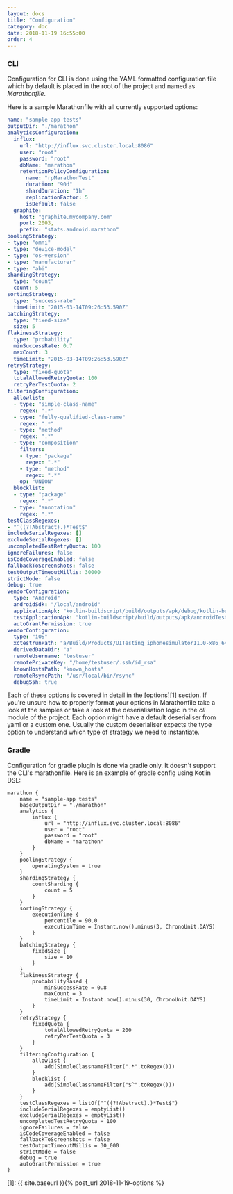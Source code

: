 ```yaml
---
layout: docs
title: "Configuration"
category: doc
date: 2018-11-19 16:55:00
order: 4
---
```


### CLI
Configuration for CLI is done using the YAML formatted configuration file which by default is placed in the root of the project and named as *Marathonfile*.

Here is a sample Marathonfile with all currently supported options:

```yaml
name: "sample-app tests"
outputDir: "./marathon"
analyticsConfiguration:
  influx:
    url: "http://influx.svc.cluster.local:8086"
    user: "root"
    password: "root"
    dbName: "marathon"
    retentionPolicyConfiguration:
      name: "rpMarathonTest"
      duration: "90d"
      shardDuration: "1h"
      replicationFactor: 5
      isDefault: false
  graphite:
    host: "graphite.mycompany.com"
    port: 2003,
    prefix: "stats.android.marathon"
poolingStrategy:
- type: "omni"
- type: "device-model"
- type: "os-version"
- type: "manufacturer"
- type: "abi"
shardingStrategy:
  type: "count"
  count: 5
sortingStrategy:
  type: "success-rate"
  timeLimit: "2015-03-14T09:26:53.590Z"
batchingStrategy:
  type: "fixed-size"
  size: 5
flakinessStrategy:
  type: "probability"
  minSuccessRate: 0.7
  maxCount: 3
  timeLimit: "2015-03-14T09:26:53.590Z"
retryStrategy:
  type: "fixed-quota"
  totalAllowedRetryQuota: 100
  retryPerTestQuota: 2
filteringConfiguration:
  allowlist:
  - type: "simple-class-name"
    regex: ".*"
  - type: "fully-qualified-class-name"
    regex: ".*"
  - type: "method"
    regex: ".*"
  - type: "composition"
    filters:
    - type: "package"
      regex: ".*"
    - type: "method"
      regex: ".*"
    op: "UNION"
  blocklist:
  - type: "package"
    regex: ".*"
  - type: "annotation"
    regex: ".*"
testClassRegexes:
- "^((?!Abstract).)*Test$"
includeSerialRegexes: []
excludeSerialRegexes: []
uncompletedTestRetryQuota: 100
ignoreFailures: false
isCodeCoverageEnabled: false
fallbackToScreenshots: false
testOutputTimeoutMillis: 30000
strictMode: false
debug: true
vendorConfiguration:
  type: "Android"
  androidSdk: "/local/android"
  applicationApk: "kotlin-buildscript/build/outputs/apk/debug/kotlin-buildscript-debug.apk"
  testApplicationApk: "kotlin-buildscript/build/outputs/apk/androidTest/debug/kotlin-buildscript-debug-androidTest.apk"
  autoGrantPermission: true
vendorConfiguration:
  type: "iOS"
  xctestrunPath: "a/Build/Products/UITesting_iphonesimulator11.0-x86_64.xctestrun"
  derivedDataDir: "a"
  remoteUsername: "testuser"
  remotePrivateKey: "/home/testuser/.ssh/id_rsa"
  knownHostsPath: "known_hosts"
  remoteRsyncPath: "/usr/local/bin/rsync"
  debugSsh: true
```

Each of these options is covered in detail in the [options][1] section. If you're unsure how to properly format your options in Marathonfile take a look at the samples or take a look at the deserialisation logic in the *cli* module of the project. Each option might have a default deserialiser from yaml or a custom one. Usually the custom deserialiser expects the type option to understand which type of strategy we need to instantiate.

### Gradle
Configuration for gradle plugin is done via gradle only. It doesn't support the CLI's marathonfile.
Here is an example of gradle config using Kotlin DSL:

```
marathon {
    name = "sample-app tests"
    baseOutputDir = "./marathon"
    analytics {
        influx {
            url = "http://influx.svc.cluster.local:8086"
            user = "root"
            password = "root"
            dbName = "marathon"
        }
    }
    poolingStrategy {
        operatingSystem = true
    }
    shardingStrategy {
        countSharding {
            count = 5
        }
    }
    sortingStrategy {
        executionTime {
            percentile = 90.0
            executionTime = Instant.now().minus(3, ChronoUnit.DAYS)
        }
    }
    batchingStrategy {
        fixedSize {
            size = 10
        }
    }
    flakinessStrategy {
        probabilityBased {
            minSuccessRate = 0.8
            maxCount = 3
            timeLimit = Instant.now().minus(30, ChronoUnit.DAYS)
        }
    }
    retryStrategy {
        fixedQuota {
            totalAllowedRetryQuota = 200
            retryPerTestQuota = 3
        }
    }
    filteringConfiguration {
        allowlist {
            add(SimpleClassnameFilter(".*".toRegex()))
        }
        blocklist {
            add(SimpleClassnameFilter("$^".toRegex()))
        }
    }
    testClassRegexes = listOf("^((?!Abstract).)*Test$")
    includeSerialRegexes = emptyList()
    excludeSerialRegexes = emptyList()
    uncompletedTestRetryQuota = 100
    ignoreFailures = false
    isCodeCoverageEnabled = false
    fallbackToScreenshots = false
    testOutputTimeoutMillis = 30_000
    strictMode = false
    debug = true
    autoGrantPermission = true
}
```

[1]: {{ site.baseurl }}{% post_url 2018-11-19-options %}
